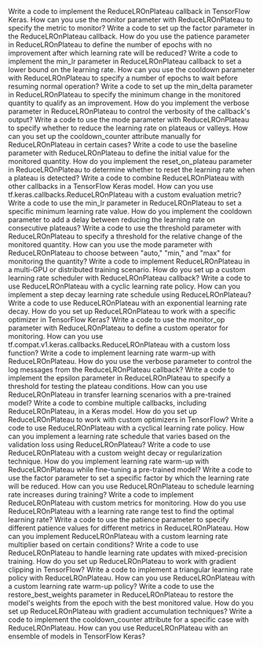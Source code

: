 Write a code to implement the ReduceLROnPlateau callback in TensorFlow Keras.
How can you use the monitor parameter with ReduceLROnPlateau to specify the metric to monitor?
Write a code to set up the factor parameter in the ReduceLROnPlateau callback.
How do you use the patience parameter in ReduceLROnPlateau to define the number of epochs with no improvement after which learning rate will be reduced?
Write a code to implement the min_lr parameter in ReduceLROnPlateau callback to set a lower bound on the learning rate.
How can you use the cooldown parameter with ReduceLROnPlateau to specify a number of epochs to wait before resuming normal operation?
Write a code to set up the min_delta parameter in ReduceLROnPlateau to specify the minimum change in the monitored quantity to qualify as an improvement.
How do you implement the verbose parameter in ReduceLROnPlateau to control the verbosity of the callback's output?
Write a code to use the mode parameter with ReduceLROnPlateau to specify whether to reduce the learning rate on plateaus or valleys.
How can you set up the cooldown_counter attribute manually for ReduceLROnPlateau in certain cases?
Write a code to use the baseline parameter with ReduceLROnPlateau to define the initial value for the monitored quantity.
How do you implement the reset_on_plateau parameter in ReduceLROnPlateau to determine whether to reset the learning rate when a plateau is detected?
Write a code to combine ReduceLROnPlateau with other callbacks in a TensorFlow Keras model.
How can you use tf.keras.callbacks.ReduceLROnPlateau with a custom evaluation metric?
Write a code to use the min_lr parameter in ReduceLROnPlateau to set a specific minimum learning rate value.
How do you implement the cooldown parameter to add a delay between reducing the learning rate on consecutive plateaus?
Write a code to use the threshold parameter with ReduceLROnPlateau to specify a threshold for the relative change of the monitored quantity.
How can you use the mode parameter with ReduceLROnPlateau to choose between "auto," "min," and "max" for monitoring the quantity?
Write a code to implement ReduceLROnPlateau in a multi-GPU or distributed training scenario.
How do you set up a custom learning rate scheduler with ReduceLROnPlateau callback?
Write a code to use ReduceLROnPlateau with a cyclic learning rate policy.
How can you implement a step decay learning rate schedule using ReduceLROnPlateau?
Write a code to use ReduceLROnPlateau with an exponential learning rate decay.
How do you set up ReduceLROnPlateau to work with a specific optimizer in TensorFlow Keras?
Write a code to use the monitor_op parameter with ReduceLROnPlateau to define a custom operator for monitoring.
How can you use tf.compat.v1.keras.callbacks.ReduceLROnPlateau with a custom loss function?
Write a code to implement learning rate warm-up with ReduceLROnPlateau.
How do you use the verbose parameter to control the log messages from the ReduceLROnPlateau callback?
Write a code to implement the epsilon parameter in ReduceLROnPlateau to specify a threshold for testing the plateau conditions.
How can you use ReduceLROnPlateau in transfer learning scenarios with a pre-trained model?
Write a code to combine multiple callbacks, including ReduceLROnPlateau, in a Keras model.
How do you set up ReduceLROnPlateau to work with custom optimizers in TensorFlow?
Write a code to use ReduceLROnPlateau with a cyclical learning rate policy.
How can you implement a learning rate schedule that varies based on the validation loss using ReduceLROnPlateau?
Write a code to use ReduceLROnPlateau with a custom weight decay or regularization technique.
How do you implement learning rate warm-up with ReduceLROnPlateau while fine-tuning a pre-trained model?
Write a code to use the factor parameter to set a specific factor by which the learning rate will be reduced.
How can you use ReduceLROnPlateau to schedule learning rate increases during training?
Write a code to implement ReduceLROnPlateau with custom metrics for monitoring.
How do you use ReduceLROnPlateau with a learning rate range test to find the optimal learning rate?
Write a code to use the patience parameter to specify different patience values for different metrics in ReduceLROnPlateau.
How can you implement ReduceLROnPlateau with a custom learning rate multiplier based on certain conditions?
Write a code to use ReduceLROnPlateau to handle learning rate updates with mixed-precision training.
How do you set up ReduceLROnPlateau to work with gradient clipping in TensorFlow?
Write a code to implement a triangular learning rate policy with ReduceLROnPlateau.
How can you use ReduceLROnPlateau with a custom learning rate warm-up policy?
Write a code to use the restore_best_weights parameter in ReduceLROnPlateau to restore the model's weights from the epoch with the best monitored value.
How do you set up ReduceLROnPlateau with gradient accumulation techniques?
Write a code to implement the cooldown_counter attribute for a specific case with ReduceLROnPlateau.
How can you use ReduceLROnPlateau with an ensemble of models in TensorFlow Keras?